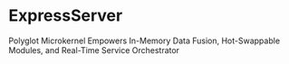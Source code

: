 # ExpressServer
Polyglot Microkernel Empowers In-Memory Data Fusion, Hot-Swappable Modules, and Real-Time Service Orchestrator
